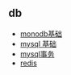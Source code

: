 
## db 

- [monodb基础](./monodb%E5%9F%BA%E7%A1%80/index.md)
- [mysql 基础](./mysql%20%E5%9F%BA%E7%A1%80/index.md)
- [mysql事务](./mysql%E4%BA%8B%E5%8A%A1/index.md)
- [redis](./redis/index.md)
